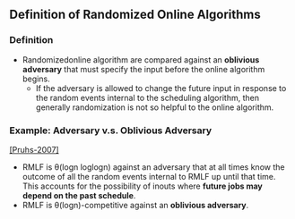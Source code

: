 ## Definition of Randomized Online Algorithms

### Definition
- Randomizedonline algorithm are compared against an **oblivious adversary** that must specify the input before the online algorithm begins.
  - If the adversary is allowed to change the future input in response to the random events internal to the scheduling algorithm, then generally randomization is not so helpful to the online algorithm.


### Example: Adversary v.s. Oblivious Adversary
[[Pruhs-2007]](../../papers/Pruhs07_competitive-online-scheduling.md)
- RMLF is &theta;(logn loglogn) against an adversary that at all times know the outcome of all the random events internal to RMLF up until that time. This accounts for the possibility of inouts where **future jobs may depend on the past schedule**.
- RMLF is &theta;(logn)-competitive against an **oblivious adversary**.

